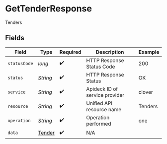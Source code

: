 # GetTenderResponse

Tenders


## Fields

| Field                                       | Type                                        | Required                                    | Description                                 | Example                                     |
| ------------------------------------------- | ------------------------------------------- | ------------------------------------------- | ------------------------------------------- | ------------------------------------------- |
| `statusCode`                                | *long*                                      | :heavy_check_mark:                          | HTTP Response Status Code                   | 200                                         |
| `status`                                    | *String*                                    | :heavy_check_mark:                          | HTTP Response Status                        | OK                                          |
| `service`                                   | *String*                                    | :heavy_check_mark:                          | Apideck ID of service provider              | clover                                      |
| `resource`                                  | *String*                                    | :heavy_check_mark:                          | Unified API resource name                   | Tenders                                     |
| `operation`                                 | *String*                                    | :heavy_check_mark:                          | Operation performed                         | one                                         |
| `data`                                      | [Tender](../../models/components/Tender.md) | :heavy_check_mark:                          | N/A                                         |                                             |